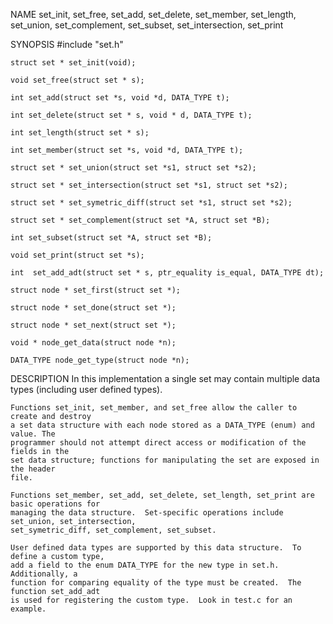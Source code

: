 NAME
	set_init, set_free, set_add, set_delete, set_member, set_length, set_union,
	set_complement, set_subset, set_intersection, set_print

SYNOPSIS
	#include "set.h"

	struct set * set_init(void);

	void set_free(struct set * s);

	int set_add(struct set *s, void *d, DATA_TYPE t);

	int set_delete(struct set * s, void * d, DATA_TYPE t);

	int set_length(struct set * s);

	int set_member(struct set *s, void *d, DATA_TYPE t);

	struct set * set_union(struct set *s1, struct set *s2);

	struct set * set_intersection(struct set *s1, struct set *s2);

	struct set * set_symetric_diff(struct set *s1, struct set *s2);

	struct set * set_complement(struct set *A, struct set *B);

	int set_subset(struct set *A, struct set *B);

	void set_print(struct set *s);

	int  set_add_adt(struct set * s, ptr_equality is_equal, DATA_TYPE dt);  

	struct node * set_first(struct set *);

	struct node * set_done(struct set *);

	struct node * set_next(struct set *);

	void * node_get_data(struct node *n);

	DATA_TYPE node_get_type(struct node *n);


DESCRIPTION
	In this implementation a single set may contain multiple data types (including user 
	defined types). 
	
	Functions set_init, set_member, and set_free allow the caller to create and destroy 
	a set data structure with each node stored as a DATA_TYPE (enum) and value. The 
	programmer should not attempt direct access or modification of the fields in the 
	set data structure; functions for manipulating the set are exposed in the header 
	file.

	Functions set_member, set_add, set_delete, set_length, set_print are basic operations for 
	managing the data structure.  Set-specific operations include set_union, set_intersection,
	set_symetric_diff, set_complement, set_subset.

	User defined data types are supported by this data structure.  To define a custom type,
	add a field to the enum DATA_TYPE for the new type in set.h.  Additionally, a 
	function for comparing equality of the type must be created.  The function set_add_adt 
	is used for registering the custom type.  Look in test.c for an example.
	
	
	

	

